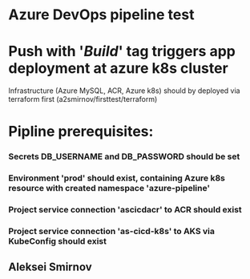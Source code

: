 # Azure DevOps pipeline test
# Push with '*Build*' tag triggers app deployment at azure k8s cluster
Infrastructure (Azure MySQL, ACR, Azure k8s) should by deployed via terraform first
(a2smirnov/firsttest/terraform)

# Pipline prerequisites:
### Secrets DB_USERNAME and DB_PASSWORD should be set
### Environment 'prod' should exist, containing Azure k8s resource with created namespace 'azure-pipeline'
### Project service connection 'ascicdacr' to ACR should exist
### Project service connection 'as-cicd-k8s' to AKS via KubeConfig should exist

## Aleksei Smirnov